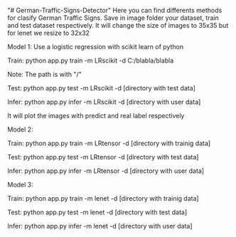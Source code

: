 "# German-Traffic-Signs-Detector" 
Here you can find differents methods for clasify German Traffic Signs. Save in image folder your dataset, train and test dataset respectively. It will change the size of images to 35x35 but for lenet we resize to 32x32 


Model 1: Use a logistic regression with scikit learn of python

Train: 
python app.py train -m LRscikit -d C:/blabla/blabla

Note: The path is with "/"

Test:
python app.py test -m LRscikit -d [directory with test data]

Infer:
python app.py infer -m LRscikit -d [directory with user data]

It will plot the images with predict and real label respectively


Model 2: 

Train:
python app.py train -m LRtensor -d [directory with trainig data]

Test:
python app.py test -m LRtensor -d [directory with test data]


Infer:
python app.py infer -m LRtensor -d [directory with user data]


Model 3: 

Train:
python app.py train -m lenet -d [directory with trainig data]

Test:
python app.py test -m lenet -d [directory with test data]


Infer:
python app.py infer -m lenet -d [directory with user data]


